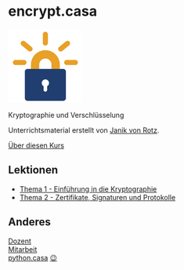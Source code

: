 # encrypt.casa
![](./letsencrypt.png)

Kryptographie und Verschlüsselung

Unterrichtsmaterial erstellt von [Janik von Rotz](https://janikvonrotz.ch/).

[Über diesen Kurs](%C3%BCber.md)

## Lektionen

* [Thema 1 - Einführung in die Kryptographie](topic-1/README.md)
* [Thema 2 - Zertifikate, Signaturen und Protokolle](topic-2/README.md)

## Anderes

[Dozent](dozent.md)  
[Mitarbeit](mitarbeit.md)  
[python.casa](https://python.casa)
[😉](😉.md)